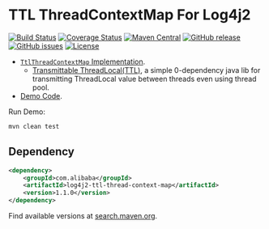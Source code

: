 TTL ThreadContextMap For Log4j2 
===================================

[![Build Status](https://travis-ci.org/oldratlee/log4j2-ttl-thread-context-map.svg?branch=master)](https://travis-ci.org/oldratlee/log4j2-ttl-thread-context-map)
[![Coverage Status](https://img.shields.io/codecov/c/github/oldratlee/log4j2-ttl-thread-context-map/master.svg)](https://codecov.io/gh/oldratlee/log4j2-ttl-thread-context-map/branch/master)
[![Maven Central](https://img.shields.io/maven-central/v/com.alibaba/log4j2-ttl-thread-context-map.svg)](http://search.maven.org/#search%7Cgav%7C1%7Cg%3A%22com.alibaba%22%20AND%20a%3A%22log4j2-ttl-thread-context-map%22)
[![GitHub release](https://img.shields.io/github/release/oldratlee/log4j2-ttl-thread-context-map.svg)](https://github.com/oldratlee/log4j2-ttl-thread-context-map/releases)
[![GitHub issues](https://img.shields.io/github/issues/oldratlee/log4j2-ttl-thread-context-map.svg)](https://github.com/oldratlee/log4j2-ttl-thread-context-map/issues)
[![License](https://img.shields.io/badge/license-Apache%202-4EB1BA.svg)](https://www.apache.org/licenses/LICENSE-2.0.html)

- [`TtlThreadContextMap` Implementation](src/main/java/com/alibaba/ttl/log4j2/TtlThreadContextMap.java).  
    - [Transmittable ThreadLocal(TTL)](https://github.com/alibaba/transmittable-thread-local), a simple 0-dependency java lib for transmitting ThreadLocal value between threads even using thread pool.
- [Demo Code](src/test/java/com/alibaba/ttl/log4j2/TtlThreadContextMapTest.java).

Run Demo:

```bash
mvn clean test
```

Dependency
--------------------------

```xml
<dependency>
    <groupId>com.alibaba</groupId>
    <artifactId>log4j2-ttl-thread-context-map</artifactId>
    <version>1.1.0</version>
</dependency>
```

Find available versions at [search.maven.org](http://search.maven.org/#search%7Cga%7C1%7Cg%3A%22com.alibaba%22%20AND%20a%3A%22log4j2-ttl-thread-context-map%22).
